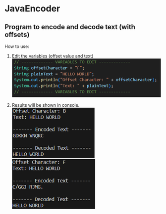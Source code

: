 # JavaEncoder

## Program to encode and decode text (with offsets)
How to use:
1. Edit the variables (offset value and text)
![Edit Variables](/images/edit_variables.png)

2. Results will be shown in console. <br>
![Offset B](/images/offsetB.png)<br>
![Offset F](/images/offsetF.png)